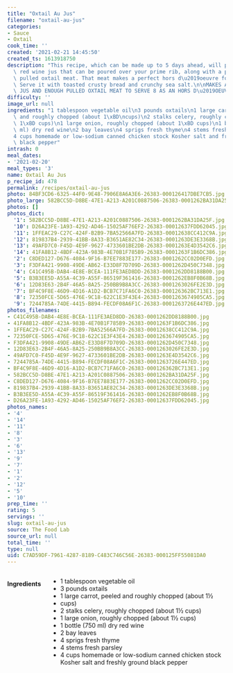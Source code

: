 ```yaml
---
title: "Oxtail Au Jus"
filename: "oxtail-au-jus"
categories:
- Sauce
- Oxtail
cook_time: ''
created: '2021-02-21 14:45:50'
created_ts: 1613918750
description: "This recipe, which can be made up to 5 days ahead, will produce a rich\
  \ red wine jus that can be poured over your prime rib, along with a pile of tender\
  \ pulled oxtail meat. That meat makes a perfect hors d\u2019oeuvre for a fancy gathering.\
  \ Serve it with toasted crusty bread and crunchy sea salt.\n\nMAKES ABOUT 2 CUPS\
  \ JUS AND ENOUGH PULLED OXTAIL MEAT TO SERVE 8 AS AN HORS D\u2019OEUVRE\n"
difficulty: ''
image_url: null
ingredients: "1 tablespoon vegetable oil\n3 pounds oxtails\n1 large carrot, peeled\
  \ and roughly chopped (about 1\xBD\ncups)\n2 stalks celery, roughly chopped (about\
  \ 1\xBD cups)\n1 large onion, roughly chopped (about 1\xBD cups)\n1 bottle (750\
  \ ml) dry red wine\n2 bay leaves\n4 sprigs fresh thyme\n4 stems fresh parsley\n\
  4 cups homemade or low-sodium canned chicken stock Kosher salt and freshly ground\
  \ black pepper"
intrash: 0
meal_dates:
- '2021-02-20'
meal_types: '3'
name: Oxtail Au Jus
p_recipe_id: 478
permalink: /recipes/oxtail-au-jus
photo: 84BF3CD6-6325-44F0-9E48-7906E8A6A3E6-26383-000126417DBE7CB5.jpg
photo_large: 582BCC5D-D8BE-47E1-A213-A201C0887506-26383-0001262BA31DA25F.jpg
photos: []
photos_dict:
  '1': 582BCC5D-D8BE-47E1-A213-A201C0887506-26383-0001262BA31DA25F.jpg
  '10': D26A23FE-1A93-4292-AD46-15025AF76EF2-26383-00012637FDD62045.jpg
  '11': 1FFEAC29-C27C-424F-B2B9-7BA52566A7FD-26383-00012638CC412C9A.jpg
  '12': 819837B4-2939-41BB-8A33-B3651AE82C34-26383-0001263DE3E3368B.jpg
  '13': 49AFD7C0-F45D-4E9F-9627-4733601BE2DB-26383-0001263E4D3542C6.jpg
  '14': 41FA8B12-4BDF-423A-983B-4E70B1F785B9-26383-0001263F1B6DC386.jpg
  '2': C8DED127-D676-4084-9F16-B7EE7883E177-26383-0001262CC02D0EFD.jpg
  '3': F3DFA421-9908-49DE-AB62-E33D8F7D709D-26383-0001262D450C7348.jpg
  '4': C41C495B-DAB4-4E8E-BCEA-111FE3AED8DD-26383-0001262DD8188B00.jpg
  '5': B3B3EE5D-A55A-4C39-A55F-86519F361416-26383-0001262EB8F0B68B.jpg
  '6': 12D83E63-2B4F-46A5-8A25-250BB9B8A3CC-26383-0001263026FE2E3D.jpg
  '7': BF4C9F8E-46D9-4D16-A1D2-BCB7C71FA6C0-26383-000126362BC713E1.jpg
  '8': 72350FCE-5D65-476E-9C18-622C1E3F43E4-26383-0001263674905CA5.jpg
  '9': 7244785A-74DE-4415-B894-FECDF08A6F1C-26383-0001263726E447ED.jpg
photos_filenames:
- C41C495B-DAB4-4E8E-BCEA-111FE3AED8DD-26383-0001262DD8188B00.jpg
- 41FA8B12-4BDF-423A-983B-4E70B1F785B9-26383-0001263F1B6DC386.jpg
- 1FFEAC29-C27C-424F-B2B9-7BA52566A7FD-26383-00012638CC412C9A.jpg
- 72350FCE-5D65-476E-9C18-622C1E3F43E4-26383-0001263674905CA5.jpg
- F3DFA421-9908-49DE-AB62-E33D8F7D709D-26383-0001262D450C7348.jpg
- 12D83E63-2B4F-46A5-8A25-250BB9B8A3CC-26383-0001263026FE2E3D.jpg
- 49AFD7C0-F45D-4E9F-9627-4733601BE2DB-26383-0001263E4D3542C6.jpg
- 7244785A-74DE-4415-B894-FECDF08A6F1C-26383-0001263726E447ED.jpg
- BF4C9F8E-46D9-4D16-A1D2-BCB7C71FA6C0-26383-000126362BC713E1.jpg
- 582BCC5D-D8BE-47E1-A213-A201C0887506-26383-0001262BA31DA25F.jpg
- C8DED127-D676-4084-9F16-B7EE7883E177-26383-0001262CC02D0EFD.jpg
- 819837B4-2939-41BB-8A33-B3651AE82C34-26383-0001263DE3E3368B.jpg
- B3B3EE5D-A55A-4C39-A55F-86519F361416-26383-0001262EB8F0B68B.jpg
- D26A23FE-1A93-4292-AD46-15025AF76EF2-26383-00012637FDD62045.jpg
photos_names:
- '4'
- '14'
- '11'
- '8'
- '3'
- '6'
- '13'
- '9'
- '7'
- '1'
- '2'
- '12'
- '5'
- '10'
prep_time: ''
rating: 5
servings: ''
slug: oxtail-au-jus
source: The Food Lab
source_url: null
total_time: ''
type: null
uid: C7AD59DF-7961-4287-8189-C483C746C56E-26383-000125FF55081DA0
---
```

<div class="large-8 medium-7 columns" id="writeup">	</div><!-- #writeup -->
</div><!-- #row-one -->
<div class="row" id="row-two">	<div class="medium-4 small-5 columns"><h4 id="ingredients">Ingredients</h4><div class="box box-ingredients content"><ul>
<li>1 tablespoon vegetable oil</li>
<li>3 pounds oxtails</li>
<li>1 large carrot, peeled and roughly chopped (about 1½</li>
<li>cups)</li>
<li>2 stalks celery, roughly chopped (about 1½ cups)</li>
<li>1 large onion, roughly chopped (about 1½ cups)</li>
<li>1 bottle (750 ml) dry red wine</li>
<li>2 bay leaves</li>
<li>4 sprigs fresh thyme</li>
<li>4 stems fresh parsley</li>
<li>4 cups homemade or low-sodium canned chicken stock Kosher salt and freshly ground black pepper</li>
</ul>
</div>	</div>	<div class="medium-6 small-7 columns">	</div>	<div class="medium-2 columns" id="photo-sidebar">